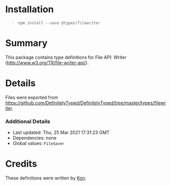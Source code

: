 # Installation
> `npm install --save @types/filewriter`

# Summary
This package contains type definitions for File API: Writer (http://www.w3.org/TR/file-writer-api/).

# Details
Files were exported from https://github.com/DefinitelyTyped/DefinitelyTyped/tree/master/types/filewriter.

### Additional Details
 * Last updated: Thu, 25 Mar 2021 17:31:23 GMT
 * Dependencies: none
 * Global values: `FileSaver`

# Credits
These definitions were written by [Kon](http://phyzkit.net/).
